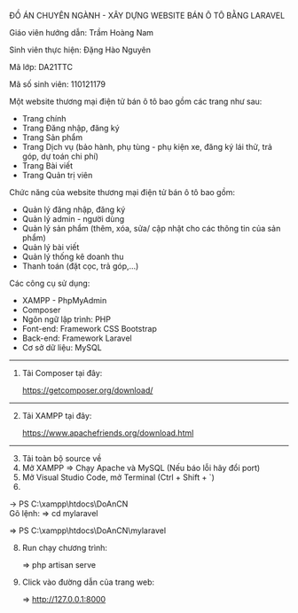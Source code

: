 ĐỒ ÁN CHUYÊN NGÀNH - XÂY DỰNG WEBSITE BÁN Ô TÔ BẰNG LARAVEL

Giáo viên hướng dẫn: Trầm Hoàng Nam

Sinh viên thực hiện: Đặng Hào Nguyên

Mã lớp: DA21TTC

Mã số sinh viên: 110121179

Một website thương mại điện tử bán ô tô bao gồm các trang như sau:
+ Trang chính
+ Trang Đăng nhập, đăng ký
+ Trang Sản phẩm
+ Trang Dịch vụ (bảo hành, phụ tùng - phụ kiện xe, đăng ký lái thử, trả góp, dự toán chi phí)
+ Trang Bài viết
+ Trang Quản trị viên

Chức năng của website thương mại điện tử bán ô tô bao gồm:
+ Quản lý đăng nhập, đăng ký
+ Quản lý admin - người dùng
+ Quản lý sản phẩm (thêm, xóa, sửa/ cập nhật cho các thông tin của sản phẩm)
+ Quản lý bài viết
+ Quản lý thống kê doanh thu
+ Thanh toán (đặt cọc, trả góp,...)

Các công cụ sử dụng:
+ XAMPP - PhpMyAdmin
+ Composer
+ Ngôn ngữ lập trình: PHP
+ Font-end: Framework CSS Bootstrap
+ Back-end: Framework Laravel
+ Cơ sở dữ liệu: MySQL

--------------------------------------------------------------------
1. Tải Composer tại đây:
   
   https://getcomposer.org/download/

--------------------------------------------------------------------
2. Tải XAMPP tại đây:
   
   https://www.apachefriends.org/download.html

--------------------------------------------------------------------
3. Tải toàn bộ source về
4. Mở XAMPP => Chạy Apache và MySQL (Nếu báo lỗi hãy đổi port)
5. Mở Visual Studio Code, mở Terminal (Ctrl + Shift + `)
6. 
-> PS C:\xampp\htdocs\DoAnCN\
   Gõ lệnh:
   => cd mylaravel
   
   =>   PS C:\xampp\htdocs\DoAnCN\mylaravel

8. Run chạy chương trình:

   => php artisan serve

9. Click vào đường dẫn của trang web:

   => http://127.0.0.1:8000
   
